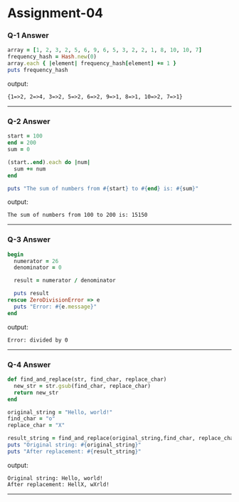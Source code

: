 # Assignment-04


### Q-1 Answer

```ruby
array = [1, 2, 3, 2, 5, 6, 9, 6, 5, 3, 2, 2, 1, 8, 10, 10, 7]
frequency_hash = Hash.new(0)
array.each { |element| frequency_hash[element] += 1 }
puts frequency_hash
```
output:

```
{1=>2, 2=>4, 3=>2, 5=>2, 6=>2, 9=>1, 8=>1, 10=>2, 7=>1}
```
---
### Q-2 Answer


```ruby
start = 100
end = 200
sum = 0

(start..end).each do |num|
  sum += num
end

puts "The sum of numbers from #{start} to #{end} is: #{sum}"
```
output:
```
The sum of numbers from 100 to 200 is: 15150
```
----

### Q-3 Answer


```ruby
begin
  numerator = 26
  denominator = 0

  result = numerator / denominator

  puts result
rescue ZeroDivisionError => e
  puts "Error: #{e.message}"
end
```
output:

```
Error: divided by 0
```
----

### Q-4 Answer


```ruby
def find_and_replace(str, find_char, replace_char)
  new_str = str.gsub(find_char, replace_char)
  return new_str
end

original_string = "Hello, world!"
find_char = "o"
replace_char = "X"

result_string = find_and_replace(original_string,find_char, replace_char)
puts "Original string: #{original_string}"
puts "After replacement: #{result_string}"
```
output:

```
Original string: Hello, world!
After replacement: HellX, wXrld!
```
---
